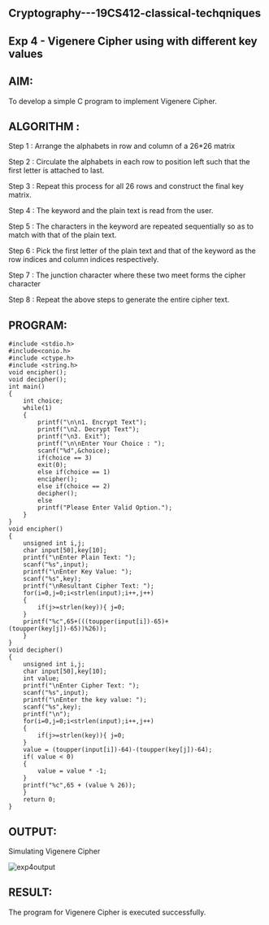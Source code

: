 ## Cryptography---19CS412-classical-techqniques

## Exp 4 - Vigenere Cipher using with different key values

## AIM:

To develop a simple C program to implement Vigenere Cipher.

## ALGORITHM :

Step 1 : Arrange the alphabets in row and column of a 26*26 matrix

Step 2 : Circulate the alphabets in each row to position left such that the first letter is attached to last.

Step 3 : Repeat this process for all 26 rows and construct the final key matrix.

Step 4 : The keyword and the plain text is read from the user.

Step 5 : The characters in the keyword are repeated sequentially so as to match with that of the plain text.

Step 6 : Pick the first letter of the plain text and that of the keyword as the row indices and column indices respectively.

Step 7 : The junction character where these two meet forms the cipher character

Step 8 : Repeat the above steps to generate the entire cipher text.

## PROGRAM:

```
#include <stdio.h>
#include<conio.h>
#include <ctype.h>
#include <string.h>
void encipher();
void decipher();
int main()
{
    int choice;
    while(1)
    {
        printf("\n\n1. Encrypt Text");
        printf("\n2. Decrypt Text");
        printf("\n3. Exit");
        printf("\n\nEnter Your Choice : ");
        scanf("%d",&choice);
        if(choice == 3)
        exit(0);
        else if(choice == 1)
        encipher();
        else if(choice == 2)
        decipher();
        else
        printf("Please Enter Valid Option.");
    }
}
void encipher()
{
    unsigned int i,j;
    char input[50],key[10];
    printf("\nEnter Plain Text: ");
    scanf("%s",input);
    printf("\nEnter Key Value: ");
    scanf("%s",key);
    printf("\nResultant Cipher Text: ");
    for(i=0,j=0;i<strlen(input);i++,j++)
    {
        if(j>=strlen(key)){ j=0;
    }
    printf("%c",65+(((toupper(input[i])-65)+(toupper(key[j])-65))%26));
    }
}
void decipher()
{
    unsigned int i,j;
    char input[50],key[10];
    int value;
    printf("\nEnter Cipher Text: ");
    scanf("%s",input);
    printf("\nEnter the key value: ");
    scanf("%s",key);
    printf("\n");
    for(i=0,j=0;i<strlen(input);i++,j++)
    {
        if(j>=strlen(key)){ j=0; 
    }
    value = (toupper(input[i])-64)-(toupper(key[j])-64);
    if( value < 0)
    { 
        value = value * -1;
    }
    printf("%c",65 + (value % 26));
    }
    return 0;
}
```

## OUTPUT:

Simulating Vigenere Cipher

![exp4output](https://github.com/user-attachments/assets/89944c78-ad64-48db-b5f7-5dd04e94927d)

## RESULT:
The program for Vigenere Cipher is executed successfully.
